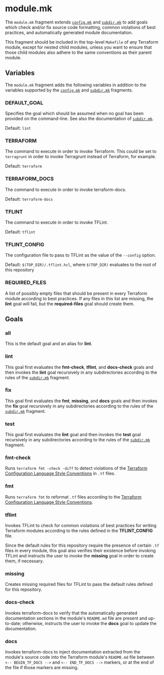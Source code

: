 # module.mk

The `module.mk` fragment extends [`config.mk`](config.md)
and [`subdir.mk`](subdir.md) to add goals which check and/or fix source code
formatting, common violations of best practices, and automatically generated
module documentation.

This fragment should be included in the top-level `Makefile` of any Terraform
module, except for nested child modules, unless you want to ensure that those
child modules also adhere to the same conventions as their parent module.

## Variables

The `module.mk` fragment adds the following variables in addition to the
variables supported by the [`config.mk`](config.md) and [`subdir.mk`](subdir.md)
fragments.

### DEFAULT_GOAL

Specifies the goal which should be assumed when no goal has been provided on
the command-line. See also the documentation of [`subdir.mk`](subdir.md).

Default: `lint`

### TERRAFORM

The command to execute in order to invoke Terraform. This could be set to
`terragrunt` in order to invoke Terragrunt instead of Terraform, for example.

Default: `terraform`

### TERRAFORM_DOCS

The command to execute in order to invoke terraform-docs.

Default: `terraform-docs`

### TFLINT

The command to execute in order to invoke TFLint.

Default: `tflint`

### TFLINT_CONFIG

The configuration file to pass to TFLint as the value of the `--config` option.

Default: `$(TOP_DIR)/.tflint.hcl`, where `$(TOP_DIR)` evaluates to the root of
this repository

### REQUIRED_FILES

A list of possibly empty files that should be present in every Terraform module
according to best practices. If any files in this list are missing, the **lint**
goal will fail, but the **required-files** goal should create them.

## Goals

### all

This is the default goal and an alias for **lint**.

### lint

This goal first evaluates the **fmt-check**, **tflint**, and **docs-check**
goals and then invokes the **lint** goal recursively in any subdirectories
according to the rules of the [`subdir.mk`](subdir.md) fragment.

### fix

This goal first evaluates the **fmt**, **missing**, and **docs** goals and then
invokes the **fix** goal recursively in any subdirectories according to the
rules of the [`subdir.mk`](subdir.md) fragment.

### test

This goal first evaluates the **lint** goal and then invokes the **test** goal
recursively in any subdirectories according to the rules of the
[`subdir.mk`](subdir.md) fragment.

### fmt-check

Runs `terraform fmt -check -diff` to detect violations of
the [Terraform Configuration Language Style Conventions][canonical-style] in
`.tf` files.

[canonical-style]: https://www.terraform.io/docs/language/syntax/style.html

### fmt

Runs `terraform fmt` to reformat `.tf` files according to
the [Terraform Configuration Language Style Conventions][canonical-style].

### tflint

Invokes TFLint to check for common violations of best practices for writing
Terraform modules according to the rules defined in the **TFLINT_CONFIG** file.

Since the default rules for this repository require the presence of certain
`.tf` files in every module, this goal also verifies their existence before
invoking TFLint and instructs the user to invoke the **missing** goal in order
to create them, if necessary.

### missing

Creates missing required files for TFLint to pass the default rules defined
for this repository.

### docs-check

Invokes terraform-docs to verify that the automatically generated documentation
sections in the module's `README.md` file are present and up-to-date; otherwise,
instructs the user to invoke the **docs** goal to update the documentation.

### docs

Invokes terraform-docs to inject documentation extracted from the module's
source code into the Terraform module's `README.md` file between `<--
BEGIN_TF_DOCS -->` and `<-- END_TF_DOCS -->` markers, or at the end of the file
if those markers are missing.
